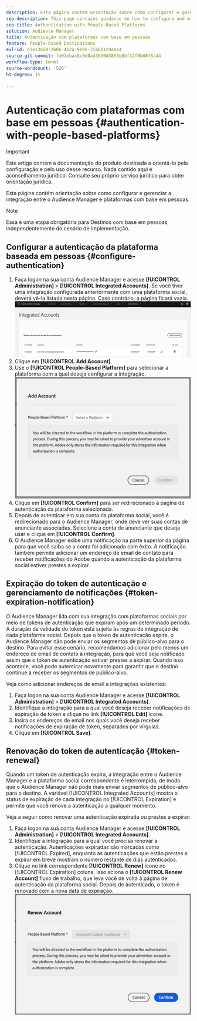 ```yaml
---
description: Esta página contém orientação sobre como configurar e gerenciar a integração entre o Audience Manager e as plataformas com base em pessoas.
seo-description: This page contains guidance on how to configure and manage the integration between Audience Manager and people-based platforms.
seo-title: Authentication with People-Based Platforms
solution: Audience Manager
title: Autenticação com plataformas com base em pessoas
feature: People-based Destinations
exl-id: d3e136d0-2b06-412a-9b9b-75b661c9aa14
source-git-commit: fe01ebac8c0d0ad3630d3853e0bf32f0b00f6a44
workflow-type: tm+mt
source-wordcount: '526'
ht-degree: 1%

---
```


# Autenticação com plataformas com base em pessoas {#authentication-with-people-based-platforms}

>[!IMPORTANT]
>Este artigo contém a documentação do produto destinada a orientá-lo pela configuração e pelo uso desse recurso. Nada contido aqui é aconselhamento jurídico. Consulte seu próprio serviço jurídico para obter orientação jurídica.

Esta página contém orientação sobre como configurar e gerenciar a integração entre o Audience Manager e plataformas com base em pessoas.

>[!NOTE]
>Essa é uma etapa obrigatória para Destinos com base em pessoas, independentemente do cenário de implementação.

## Configurar a autenticação da plataforma baseada em pessoas {#configure-authentication}

1. Faça logon na sua conta Audience Manager e acesse **[!UICONTROL Administration]** > **[!UICONTROL Integrated Accounts]**. Se você tiver uma integração configurada anteriormente com uma plataforma social, deverá vê-la listada nesta página. Caso contrário, a página ficará vazia.
   ![integração baseada em pessoas](assets/pbd-config.png)
2. Clique em **[!UICONTROL Add Account]**.
3. Use o **[!UICONTROL People-Based Platform]** para selecionar a plataforma com a qual deseja configurar a integração.
   ![plataforma baseada em pessoas](assets/pbd-add.png)
4. Clique em **[!UICONTROL Confirm]** para ser redirecionado à página de autenticação da plataforma selecionada.
5. Depois de autenticar em sua conta da plataforma social, você é redirecionado para o Audience Manager, onde deve ver suas contas de anunciante associadas. Selecione a conta de anunciante que deseja usar e clique em **[!UICONTROL Confirm]**.
6. O Audience Manager exibe uma notificação na parte superior da página para que você saiba se a conta foi adicionada com êxito. A notificação também permite adicionar um endereço de email de contato para receber notificações do Adobe quando a autenticação da plataforma social estiver prestes a expirar.

## Expiração do token de autenticação e gerenciamento de notificações {#token-expiration-notification}

O Audience Manager lida com sua integração com plataformas sociais por meio de tokens de autenticação que expiram após um determinado período. A duração da validade do token está sujeita às regras de integração de cada plataforma social. Depois que o token de autenticação expira, o Audience Manager não pode enviar os segmentos de público-alvo para o destino. Para evitar esse cenário, recomendamos adicionar pelo menos um endereço de email de contato à integração, para que você seja notificado assim que o token de autenticação estiver prestes a expirar. Quando isso acontece, você pode autenticar novamente para garantir que o destino continue a receber os segmentos de público-alvo.

Veja como adicionar endereços de email a integrações existentes:

1. Faça logon na sua conta Audience Manager e acesse **[!UICONTROL Administration]** > **[!UICONTROL Integrated Accounts]**.
1. Identifique a integração para a qual você deseja receber notificações de expiração de token e clique no link **[!UICONTROL Edit]** ícone.
1. Insira os endereços de email nos quais você deseja receber notificações de expiração de token, separados por vírgulas.
1. Clique em **[!UICONTROL Save]**.

## Renovação do token de autenticação {#token-renewal}

Quando um token de autenticação expira, a integração entre o Audience Manager e a plataforma social correspondente é interrompida, de modo que o Audience Manager não pode mais enviar segmentos de público-alvo para o destino. A variável [!UICONTROL Integrated Accounts] mostra o status de expiração de cada integração no [!UICONTROL Expiration] e permite que você renove a autenticação a qualquer momento.

Veja a seguir como renovar uma autenticação expirada ou prestes a expirar:
1. Faça logon na sua conta Audience Manager e acesse **[!UICONTROL Administration]** > **[!UICONTROL Integrated Accounts]**.
1. Identifique a integração para a qual você precisa renovar a autenticação. Autenticações expiradas são marcadas como [!UICONTROL Expired], enquanto as autenticações que estão prestes a expirar em breve mostram o número restante de dias autenticados.
1. Clique no link correspondente **[!UICONTROL Renew]** ícone no [!UICONTROL Expiration] coluna. Isso aciona o **[!UICONTROL Renew Account]** fluxo de trabalho, que leva você de volta à página de autenticação da plataforma social. Depois de autenticado, o token é renovado com a nova data de expiração.
   ![pbd-renew](assets/pbd-renew.png)

